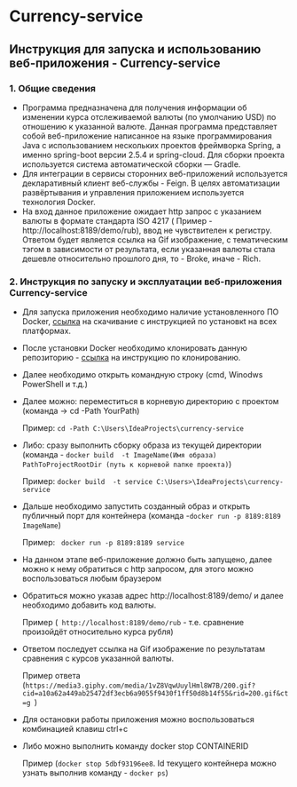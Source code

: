 # Currency-service
## Инструкция для запуска и использованию веб-приложения - Currency-service


### 1.                            Общие сведения


* Программа предназначена для получения информации об изменении курса отслеживаемой валюты (по умолчанию USD) по отношению к указанной  валюте.
Данная программа представляет собой веб-приложение написанное на языке программирования Java с использованием нескольких проектов фреймворка Spring, 
а именно spring-boot версии 2.5.4 и spring-cloud. Для сборки проекта используется система автоматической сборки — Gradle.  
* Для интеграции в сервисы сторонних веб-приложений используется декларативный клиент веб-службы - Feign. В целях автоматизации 
развёртывания и управления приложением используется технология Docker. 
* На вход данное приложение ожидает http запрос с указанием валюты в формате стандарта  ISO 4217 ( Пример - http://localhost:8189/demo/rub), ввод не чувствителен к регистру. Ответом будет является ссылка на Gif изображение, с тематическим тэгом в зависимости от результата, если указанная валюты стала дешевле относительно прошлого дня, то - Broke, иначе - Rich.

### 2. Инструкция по запуску и эксплуатации веб-приложения Currency-service
* Для запуска приложения необходимо наличие  установленного ПО Docker, [ссылка](https://docs.docker.com/get-docker/) на скачивание с инструкцией по установкt на всех платформах.
* После установки Docker необходимо клонировать данную репозиторию  - 
[ссылка](https://docs.github.com/en/get-started/getting-started-with-git/about-remote-repositories) на инструкцию по клонированию.
* Далее необходимо открыть командную строку (cmd, Winodws PowerShell и т.д.)
* Далее можно: переместиться в корневую директорию с проектом (команда -> cd -Path YourPath)  

  Пример: ```cd -Path C:\Users\IdeaProjects\currency-service```
* Либо: сразу выполнить сборку образа из текущей директории (команда -  ```docker build  -t ImageName(Имя образа) PathToProjectRootDir (путь к корневой папке проекта)```)  

  Пример: ``` docker build  -t service C:\Users>\IdeaProjects\currency-service ```
* Дальше необходимо запустить созданный образ и открыть публичный порт для контейнера (команда -```docker run -p 8189:8189 ImageName```)  

  Пример: ``` docker run -p 8189:8189 service```
* На данном этапе веб-приложение должно быть запущено, далее можно к нему обратиться с http запросом, для этого можно воспользоваться любым браузером
* Обратиться можно указав адрес http://localhost:8189/demo/ и далее необходимо добавить код валюты.  
  
  Пример (``` http://localhost:8189/demo/rub``` - т.е. сравнение произойдёт относительно  курса рубля)
* Ответом последует ссылка на Gif изображение по результатам сравнения с курсов указанной валюты.  
  
  Пример ответа (```https://media3.giphy.com/media/1vZ8VqwUuylHml8W7B/200.gif?cid=a10a62a449ab25472df3ecb6a9055f9430f1ff50d8b14f55&rid=200.gif&ct=g ```) 
*  Для остановки работы приложения можно воспользоваться комбинацией клавиш ctrl+c
*  Либо можно выполнить команду docker stop CONTAINERID  

   Пример (``` docker stop 5dbf93196ee8 ```. Id текущего контейнера можно узнать выполнив команду -  ``` docker ps ```)
 

